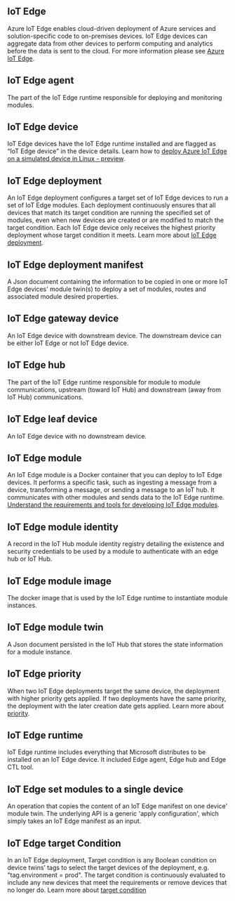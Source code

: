 ## IoT Edge
Azure IoT Edge enables cloud-driven deployment of Azure services and solution-specific code to on-premises devices. IoT Edge devices can aggregate data from other devices to perform computing and analytics before the data is sent to the cloud. For more information please see [Azure IoT Edge](https://docs.microsoft.com/en-us/azure/iot-edge/).

## IoT Edge agent
The part of the IoT Edge runtime responsible for deploying and monitoring modules.

## IoT Edge device
IoT Edge devices have the IoT Edge runtime installed and are flagged as “IoT Edge device” in the device details. Learn how to [deploy Azure IoT Edge on a simulated device in Linux - preview](https://docs.microsoft.com/en-us/azure/iot-edge/tutorial-simulate-device-linux).

## IoT Edge deployment
An IoT Edge deployment configures a target set of IoT Edge devices to run a set of IoT Edge modules. Each deployment continuously ensures that all devices that match its target condition are running the specified set of modules, even when new devices are created or are modified to match the target condition. Each IoT Edge device only receives the highest priority deployment whose target condition it meets. Learn more about [IoT Edge deployment](https://docs.microsoft.com/en-us/azure/iot-edge/module-deployment-monitoring).

## IoT Edge deployment manifest
A Json document containing the information to be copied in one or more IoT Edge devices' module twin(s) to deploy a set of modules, routes and associated module desired properties.

## IoT Edge gateway device
An IoT Edge device with downstream device. The downstream device can be either IoT Edge or not IoT Edge device.

## IoT Edge hub
The part of the IoT Edge runtime responsible for module to module communications, upstream (toward IoT Hub) and downstream (away from IoT Hub) communications. 

## IoT Edge leaf device
An IoT Edge device with no downstream device. 

## IoT Edge module
An IoT Edge module is a Docker container that you can deploy to IoT Edge devices. It performs a specific task, such as ingesting a message from a device, transforming a message, or sending a message to an IoT hub. It communicates with other modules and sends data to the IoT Edge runtime. [Understand the requirements and tools for developing IoT Edge modules](https://docs.microsoft.com/en-us/azure/iot-edge/module-development).

## IoT Edge module identity
A record in the IoT Hub module identity registry detailing the existence and security credentials to be used by a module to authenticate with an edge hub or IoT Hub.

## IoT Edge module image
The docker image that is used by the IoT Edge runtime to instantiate module instances.

## IoT Edge module twin
A Json document persisted in the IoT Hub that stores the state information for a module instance.

## IoT Edge priority
When two IoT Edge deployments target the same device, the deployment with higher priority gets applied. If two deployments have the same priority, the deployment with the later creation date gets applied. Learn more about [priority](https://docs.microsoft.com/en-us/azure/iot-edge/module-deployment-monitoring#priority).

## IoT Edge runtime
IoT Edge runtime includes everything that Microsoft distributes to be installed on an IoT Edge device. It included Edge agent, Edge hub and Edge CTL tool.

## IoT Edge set modules to a single device
An operation that copies the content of an IoT Edge manifest on one device' module twin. The underlying API is a generic 'apply configuration', which simply takes an IoT Edge manifest as an input.

## IoT Edge target Condition
In an IoT Edge deployment, Target condition is any Boolean condition on device twins’ tags to select the target devices of the deployment, e.g. "tag.environment = prod". The target condition is continuously evaluated to include any new devices that meet the requirements or remove devices that no longer do. Learn more about [target condition](https://docs.microsoft.com/en-us/azure/iot-edge/module-deployment-monitoring#target-condition)